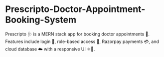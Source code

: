 # Prescripto-Doctor-Appointment-Booking-System
Prescripto 🩺 is a MERN stack app for booking doctor appointments 📅. Features include login 🔐, role-based access 👥, Razorpay payments 💳, and cloud database ☁️ with a responsive UI ⚛️📱.
